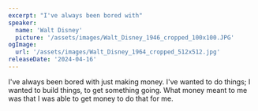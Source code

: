 ```yaml
---
excerpt: "I've always been bored with"
speaker:
  name: 'Walt Disney'
  picture: '/assets/images/Walt_Disney_1946_cropped_100x100.JPG'
ogImage:
  url: '/assets/images/Walt_Disney_1964_cropped_512x512.jpg'
releaseDate: '2024-04-16'
---
```


I've always been bored with just making money. I've wanted to do things; I wanted to build things, to get something going. What money meant to me was that I was able to get money to do that for me.

